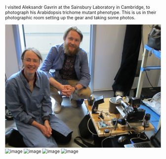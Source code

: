 
I visited Aleksandr Gavrin at the Sainsbury Laboratory in Cambridge, to photograph his Arabidopsis trichome mutant phenotype. This is us in their photographic room setting up the gear and taking some photos. 

<img src="images/cropped.jpg" alt="image"/>

<img src="images/12062018dis3-4.jpg" alt="image"/>

<img src="images/12062018dis3-4rosette.jpg" alt="image"/>

<img src="images/12062018wt.jpg" alt="image"/>

<img src="images/12062018wtrosette.jpg" alt="image"/>
